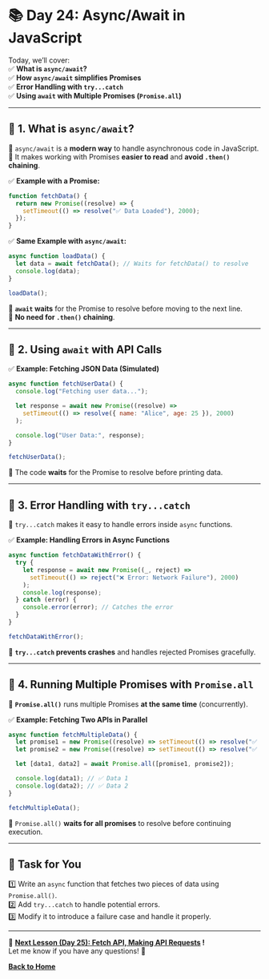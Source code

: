 # **📚 Day 24: Async/Await in JavaScript**  

Today, we’ll cover:  
✅ **What is `async/await`?**  
✅ **How `async/await` simplifies Promises**  
✅ **Error Handling with `try...catch`**  
✅ **Using `await` with Multiple Promises (`Promise.all`)**  

---

## **🔹 1. What is `async/await`?**  
📌 `async/await` is a **modern way** to handle asynchronous code in JavaScript.  
📌 It makes working with Promises **easier to read** and **avoid `.then()` chaining**.  

✅ **Example with a Promise:**  
```js
function fetchData() {
  return new Promise((resolve) => {
    setTimeout(() => resolve("✅ Data Loaded"), 2000);
  });
}
```

✅ **Same Example with `async/await`:**  
```js
async function loadData() {
  let data = await fetchData(); // Waits for fetchData() to resolve
  console.log(data);
}

loadData();
```
🔹 **`await` waits** for the Promise to resolve before moving to the next line.  
🔹 **No need for `.then()` chaining**.  

---

## **🔹 2. Using `await` with API Calls**  
✅ **Example: Fetching JSON Data (Simulated)**  
```js
async function fetchUserData() {
  console.log("Fetching user data...");

  let response = await new Promise((resolve) =>
    setTimeout(() => resolve({ name: "Alice", age: 25 }), 2000)
  );

  console.log("User Data:", response);
}

fetchUserData();
```
🔹 The code **waits** for the Promise to resolve before printing data.  

---

## **🔹 3. Error Handling with `try...catch`**  
📌 `try...catch` makes it easy to handle errors inside `async` functions.  

✅ **Example: Handling Errors in Async Functions**  
```js
async function fetchDataWithError() {
  try {
    let response = await new Promise((_, reject) =>
      setTimeout(() => reject("❌ Error: Network Failure"), 2000)
    );
    console.log(response);
  } catch (error) {
    console.error(error); // Catches the error
  }
}

fetchDataWithError();
```
🔹 **`try...catch` prevents crashes** and handles rejected Promises gracefully.  

---

## **🔹 4. Running Multiple Promises with `Promise.all`**  
📌 **`Promise.all()`** runs multiple Promises **at the same time** (concurrently).  

✅ **Example: Fetching Two APIs in Parallel**  
```js
async function fetchMultipleData() {
  let promise1 = new Promise((resolve) => setTimeout(() => resolve("✅ Data 1"), 2000));
  let promise2 = new Promise((resolve) => setTimeout(() => resolve("✅ Data 2"), 3000));

  let [data1, data2] = await Promise.all([promise1, promise2]);

  console.log(data1); // ✅ Data 1
  console.log(data2); // ✅ Data 2
}

fetchMultipleData();
```
🔹 `Promise.all()` **waits for all promises** to resolve before continuing execution.  

---

## **📝 Task for You**  
1️⃣ Write an `async` function that fetches two pieces of data using `Promise.all()`.  
2️⃣ Add `try...catch` to handle potential errors.  
3️⃣ Modify it to introduce a failure case and handle it properly.  

---

🎯 **[Next Lesson (Day 25): Fetch API, Making API Requests](../day_25/README.md) !**  
Let me know if you have any questions! 🚀

[**Back to Home**](../../../)